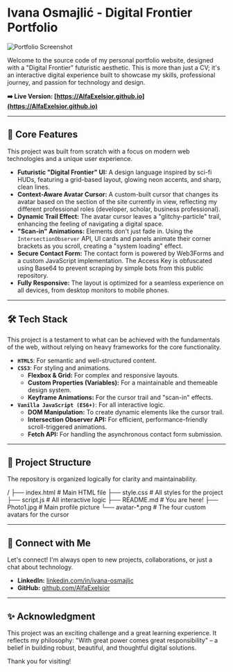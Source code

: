 # Ivana Osmajlić - Digital Frontier Portfolio

![Portfolio Screenshot](https://github.com/AlfaExelsior/AlfaExelsior.github.io/assets/101292193/a340156d-e4c1-450f-a9bd-80327771765c)

Welcome to the source code of my personal portfolio website, designed with a "Digital Frontier" futuristic aesthetic. This is more than just a CV; it's an interactive digital experience built to showcase my skills, professional journey, and passion for technology and design.

**➡️ Live Version: [https://AlfaExelsior.github.io](https://AlfaExelsior.github.io)**

---

## 🚀 Core Features

This project was built from scratch with a focus on modern web technologies and a unique user experience.

*   **Futuristic "Digital Frontier" UI:** A design language inspired by sci-fi HUDs, featuring a grid-based layout, glowing neon accents, and sharp, clean lines.
*   **Context-Aware Avatar Cursor:** A custom-built cursor that changes its avatar based on the section of the site currently in view, reflecting my different professional roles (developer, scholar, business professional).
*   **Dynamic Trail Effect:** The avatar cursor leaves a "glitchy-particle" trail, enhancing the feeling of navigating a digital space.
*   **"Scan-in" Animations:** Elements don't just fade in. Using the `IntersectionObserver` API, UI cards and panels animate their corner brackets as you scroll, creating a "system loading" effect.
*   **Secure Contact Form:** The contact form is powered by Web3Forms and a custom JavaScript implementation. The Access Key is obfuscated using Base64 to prevent scraping by simple bots from this public repository.
*   **Fully Responsive:** The layout is optimized for a seamless experience on all devices, from desktop monitors to mobile phones.

---

## 🛠️ Tech Stack

This project is a testament to what can be achieved with the fundamentals of the web, without relying on heavy frameworks for the core functionality.

*   **`HTML5`**: For semantic and well-structured content.
*   **`CSS3`**: For styling and animations.
    *   **Flexbox & Grid:** For complex and responsive layouts.
    *   **Custom Properties (Variables):** For a maintainable and themeable design system.
    *   **Keyframe Animations:** For the cursor trail and "scan-in" effects.
*   **`Vanilla JavaScript (ES6+)`**: For all interactive logic.
    *   **DOM Manipulation:** To create dynamic elements like the cursor trail.
    *   **Intersection Observer API:** For efficient, performance-friendly scroll-triggered animations.
    *   **Fetch API:** For handling the asynchronous contact form submission.

---

## 📁 Project Structure

The repository is organized logically for clarity and maintainability.

/
├── index.html # Main HTML file
├── style.css # All styles for the project
├── script.js # All interactive logic
├── README.md # You are here!
├── Photo1.jpg # Main profile picture
└── avatar-*.png # The four custom avatars for the cursor

---

## 🔗 Connect with Me

Let's connect! I'm always open to new projects, collaborations, or just a chat about technology.

*   **LinkedIn:** [linkedin.com/in/ivana-osmajlic](https://www.linkedin.com/in/ivana-osmajlic/)
*   **GitHub:** [github.com/AlfaExelsior](https://github.com/AlfaExelsior)

---

## ✨ Acknowledgment

This project was an exciting challenge and a great learning experience. It reflects my philosophy: "With great power comes great responsibility" – a belief in building robust, beautiful, and thoughtful digital solutions.

Thank you for visiting!
